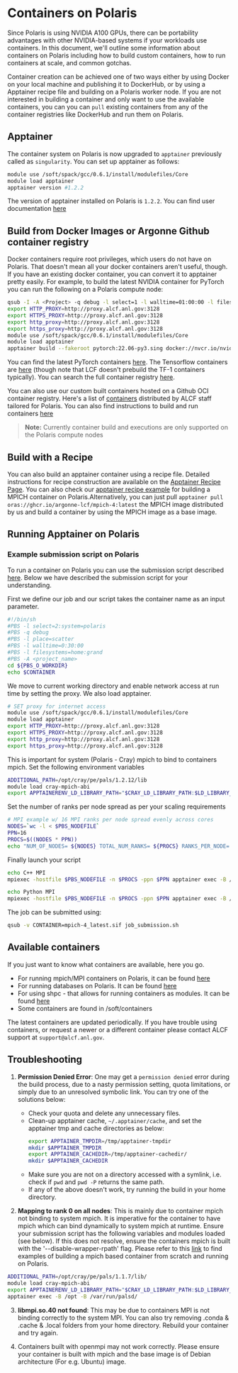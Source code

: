 # Containers on Polaris
Since Polaris is using NVIDIA A100 GPUs, there can be portability advantages with other NVIDIA-based systems if your workloads use containers.  In this document, we'll outline some information about containers on Polaris including how to build custom containers, how to run containers at scale, and common gotchas. 

Container creation can be achieved one of two ways either by using Docker on your local machine and publishing it to DockerHub, or by using a Apptainer recipe file and building on a Polaris worker node. If you are not interested in building a container and only want to use the available containers, you can you can `pull` existing containers from any of the container registries like DockerHub and run them on Polaris.

## Apptainer

The container system on Polaris is now upgraded to `apptainer` previously called as `singularity`.  You can set up apptainer as follows:

```bash
module use /soft/spack/gcc/0.6.1/install/modulefiles/Core
module load apptainer
apptainer version #1.2.2
```

The version of apptainer installed on Polaris is `1.2.2`. You can find user documentation [here](https://apptainer.org/docs/user/1.2/)

## Build from Docker Images or Argonne Github container registry

Docker containers require root privileges, which users do not have on Polaris.  That doesn't mean all your docker containers aren't useful, though.  If you have an existing docker container, you can convert it to apptainer pretty easily. For example, to build the latest NVIDIA container for PyTorch you can run the following on a Polaris compute node:

```bash
qsub -I -A <Project> -q debug -l select=1 -l walltime=01:00:00 -l filesystems=home:eagle -l singularity_fakeroot=true
export HTTP_PROXY=http://proxy.alcf.anl.gov:3128
export HTTPS_PROXY=http://proxy.alcf.anl.gov:3128
export http_proxy=http://proxy.alcf.anl.gov:3128
export https_proxy=http://proxy.alcf.anl.gov:3128
module use /soft/spack/gcc/0.6.1/install/modulefiles/Core
module load apptainer
apptainer build --fakeroot pytorch:22.06-py3.sing docker://nvcr.io/nvidia/pytorch:22.06-py3
```

 You can find the latest PyTorch containers [here](https://catalog.ngc.nvidia.com/orgs/nvidia/containers/pytorch).  The Tensorflow containers are [here](https://catalog.ngc.nvidia.com/orgs/nvidia/containers/tensorflow) (though note that LCF doesn't prebuild the TF-1 containers typically).  You can search the full container registry [here](https://catalog.ngc.nvidia.com/containers).

You can also use our custom built containers hosted on a Github OCI container registry. Here's a list of [containers](https://github.com/orgs/argonne-lcf/packages) distributed by ALCF staff tailored for Polaris. You can also find instructions to build and run containers [here](https://github.com/argonne-lcf/container-registry)


> **Note:** Currently container build and executions are only supported on the Polaris compute nodes

## Build with a Recipe

You can also build an apptainer container using a recipe file. Detailed instructions for recipe construction are available on the [Apptainer Recipe Page](https://apptainer.org/docs/user/1.2/build_a_container.html#building-containers-from-apptainer-definition-files). You can also check our [apptainer recipe example](https://github.com/argonne-lcf/container-registry/blob/main/containers/mpi/Polaris/mpich.def) for building a MPICH container on Polaris.Alternatively, you can just pull `apptainer pull oras://ghcr.io/argonne-lcf/mpich-4:latest` the MPICH image distributed by us and build a container by using the MPICH image as a base image. 






## Running Apptainer on Polaris

### Example submission script on Polaris

To run a container on Polaris you can use the submission script described [here](https://github.com/argonne-lcf/container-registry/blob/main/containers/mpi/Polaris/job_submission.sh). Below we have described the submission script for your understanding.

First we define our job and our script takes the container name as an input parameter.

```bash
#!/bin/sh
#PBS -l select=2:system=polaris
#PBS -q debug
#PBS -l place=scatter
#PBS -l walltime=0:30:00
#PBS -l filesystems=home:grand
#PBS -A <project_name>
cd ${PBS_O_WORKDIR}
echo $CONTAINER
```

We move to current working directory and enable network access at run time by setting the proxy. We also load apptainer.

```bash
# SET proxy for internet access
module use /soft/spack/gcc/0.6.1/install/modulefiles/Core
module load apptainer
export HTTP_PROXY=http://proxy.alcf.anl.gov:3128
export HTTPS_PROXY=http://proxy.alcf.anl.gov:3128
export http_proxy=http://proxy.alcf.anl.gov:3128
export https_proxy=http://proxy.alcf.anl.gov:3128
```

This is important for system (Polaris - Cray) mpich to bind to containers mpich. Set the following environment variables

```bash
ADDITIONAL_PATH=/opt/cray/pe/pals/1.2.12/lib
module load cray-mpich-abi
export APPTAINERENV_LD_LIBRARY_PATH="$CRAY_LD_LIBRARY_PATH:$LD_LIBRARY_PATH:$ADDITIONAL_PATH"
```

Set the number of ranks per node spread as per your scaling requirements

```bash
# MPI example w/ 16 MPI ranks per node spread evenly across cores
NODES=`wc -l < $PBS_NODEFILE`
PPN=16
PROCS=$((NODES * PPN))
echo "NUM_OF_NODES= ${NODES} TOTAL_NUM_RANKS= ${PROCS} RANKS_PER_NODE= ${PPN}"
```

Finally launch your script

```bash
echo C++ MPI
mpiexec -hostfile $PBS_NODEFILE -n $PROCS -ppn $PPN apptainer exec -B /opt -B /var/run/palsd/ $CONTAINER /usr/source/mpi_hello_world

echo Python MPI
mpiexec -hostfile $PBS_NODEFILE -n $PROCS -ppn $PPN apptainer exec -B /opt -B /var/run/palsd/ $CONTAINER python3 /usr/source/mpi_hello_world.py
```

The job can be submitted using:

```bash
qsub -v CONTAINER=mpich-4_latest.sif job_submission.sh
```

## Available containers

If you just want to know what containers are available, here you go. 

* For running mpich/MPI containers on Polaris, it can be found [here](https://github.com/argonne-lcf/container-registry/tree/main/containers/mpi/Polaris)
* For running databases on Polaris. It can be found [here](https://github.com/argonne-lcf/container-registry/tree/main/containers/databases)
* For using shpc - that allows for running containers as modules. It can be found [here](https://github.com/argonne-lcf/container-registry/tree/main/containers/shpc)
* Some containers are found in /soft/containers

The latest containers are updated periodically. If you have trouble using containers, or request a newer or a different container please contact ALCF support at `support@alcf.anl.gov`.
 

## Troubleshooting

1. **Permission Denied Error**: One may get a `permission denied` error during the build process, due to a nasty permission setting, quota limitations, or simply due to an unresolved symbolic link. You can try one of the solutions below:
	- Check your quota and delete any unnecessary files. 
	- Clean-up apptainer cache, `~/.apptainer/cache`, and set the apptainer tmp and cache directories as below:
		```bash
 		export APPTAINER_TMPDIR=/tmp/apptainer-tmpdir
 		mkdir $APPTAINER_TMPDIR
 		export APPTAINER_CACHEDIR=/tmp/apptainer-cachedir/
 		mkdir $APPTAINER_CACHEDIR
		``` 
	- Make sure you are not on a directory accessed with a symlink, i.e. check if `pwd` and `pwd -P` returns the same path.
	- If any of the above doesn't work, try running the build in your home directory.

2. **Mapping to rank 0 on all nodes**: This is mainly due to container mpich not binding to system mpich. It is imperative for the container to have mpich which can bind dynamically to system mpich at runtime. Ensure your submission script has the following variables and modules loaded (see below). If this does not resolve, ensure the containers mpich is built with the '--disable-wrapper-rpath' flag. Please refer to this [link](https://github.com/argonne-lcf/container-registry/blob/main/containers/mpi/Polaris) to find examples of building a mpich based container from scratch and running on Polaris.

 ```bash
 ADDITIONAL_PATH=/opt/cray/pe/pals/1.1.7/lib/
 module load cray-mpich-abi
 export APPTAINERENV_LD_LIBRARY_PATH="$CRAY_LD_LIBRARY_PATH:$LD_LIBRARY_PATH:$ADDITIONAL_PATH"
 apptainer exec -B /opt -B /var/run/palsd/
 ```

3. **libmpi.so.40 not found**: This may be due to containers MPI is not binding correctly to the system MPI. You can also try removing .conda & .cache & .local folders from your home directory. Rebuild your container and try again.

4. Containers built with openmpi may not work correctly. Please ensure your container is built with mpich and the base image is of Debian architecture (For e.g. Ubuntu) image.
